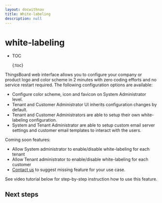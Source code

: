 ```yaml
---
layout: docwithnav
title: White-labeling
description: null
---
```


# white-labeling

* TOC

  {:toc}

ThingsBoard web interface allows you to configure your company or product logo and color scheme in 2 minutes with zero coding efforts and no service restart required. The following configuration options are available:

* Configure color scheme, icon and favicon on System Administrator level.
* Tenant and Customer Administrator UI inherits configuration changes by default.
* Tenant and Customer Administrators are able to setup their own white-labeling configuration.
* System and Tenant Administrator are able to setup custom email server settings and customer email templates to interact with the users.

Coming soon features:

* Allow System administrator to enable/disable white-labeling for each tenant
* Allow Tenant administrator to enable/disable white-labeling for each customer
* [Contact us](https://github.com/caoyingde/thingsboard.github.io/tree/9437083b88083a9b2563248432cbbe460867fbaf/docs/contact-us/README.md) to suggest missing feature for your use case.

See video tutorial below for step-by-step instruction how to use this feature.

## Next steps

